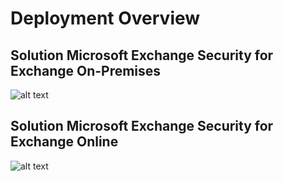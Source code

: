 # Deployment Overview

## Solution Microsoft Exchange Security for Exchange On-Premises

![alt text](https://github.com/nlepagnez/ESI-PublicContent/blob/main/Documentations/Images/Image58.png)


## Solution Microsoft Exchange Security for Exchange Online

![alt text](https://github.com/nlepagnez/ESI-PublicContent/blob/main/Documentations/Images/Image59.png)